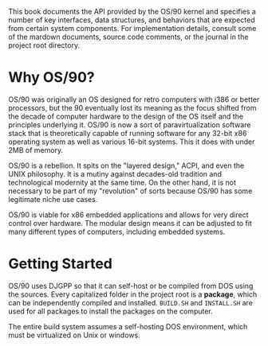 This book documents the API provided by the OS/90 kernel and specifies a number of key interfaces, data structures, and behaviors that are expected from certain system components. For implementation details, consult some of the mardown documents, source code comments, or the journal in the project root directory.

# Why OS/90?

OS/90 was originally an OS designed for retro computers with i386 or better processors, but the 90 eventually lost its meaning as the focus shifted from the decade of computer hardware to the design of the OS itself and the principles underlying it. OS/90 is now a sort of paravirtualization software stack that is theoretically capable of running software for any 32-bit x86 operating system as well as various 16-bit systems. This it does with under 2MB of memory.

OS/90 is a rebellion. It spits on the "layered design," ACPI, and even the UNIX philosophy. It is a mutiny against decades-old tradition and technological modernity at the same time. On the other hand, it is not necessary to be part of my "revolution" of sorts because OS/90 has some legitimate niche use cases.

OS/90 is viable for x86 embedded applications and allows for very direct control over hardware. The modular design means it can be adjusted to fit many different types of computers, including embedded systems.

# Getting Started

OS/90 uses DJGPP so that it can self-host or be compiled from DOS using the sources. Every capitalized folder in the project root is a __package__, which can be independently compiled and installed. `BUILD.SH` and `INSTALL.SH` are used for all packages to install the packages on the computer.

The entire build system assumes a self-hosting DOS environment, which must be virtualized on Unix or windows.

